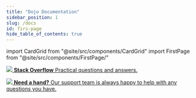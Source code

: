 ```yaml
---
title: "Dojo Documentation"
sidebar_position: 1
slug: /docs
id: firs-page
hide_table_of_contents: true
---
```


import CardGrid from "@site/src/components/CardGrid"
import FirstPage from "@site/src/components/FirstPage/"

<FirstPage/>

<CardGrid home>

[![](/images/dojo-icons/Message.svg) **Stack Overflow** Practical questions and answers.](https://stackoverflow.com/tags/dojo.tech)

[![](/images/dojo-icons/Headset.svg) **Need a hand?** Our support team is always happy to help with any questions you have.](https://support.dojo.tech/hc/en-gb)

</CardGrid>
